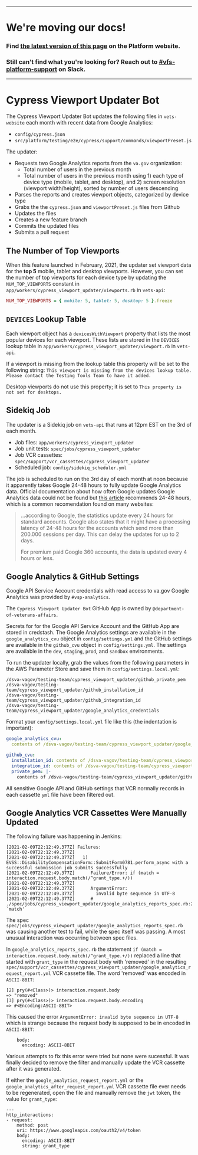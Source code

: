 ----
# We're moving our docs! 
### Find [the latest version of this page](https://depo-platform-documentation.scrollhelp.site/developer-docs/Cypress-Viewport-Updater-Bot.1870069796.html) on the Platform website.
### Still can't find what you're looking for? Reach out to [#vfs-platform-support](https://dsva.slack.com/archives/CBU0KDSB1) on Slack.

----
# Cypress Viewport Updater Bot

The Cypress Viewport Updater Bot updates the following files in `vets-website` each month with recent data from Google Analytics:

- `config/cypress.json`
- `src/platform/testing/e2e/cypress/support/commands/viewportPreset.js`

The updater:

- Requests two Google Analytics reports from the `va.gov` organization:
  - Total number of users in the previous month
  - Total number of users in the previous month using 1) each type of device type (mobile, tablet, and desktop), and 2) screen resolution (viewport width/height), sorted by number of users descending
- Parses the reports and creates viewport objects, categorized by device type
- Grabs the the `cypress.json` and `viewportPreset.js` files from Github
- Updates the files
- Creates a new feature branch
- Commits the updated files
- Submits a pull request

## The Number of Top Viewports

When this feature launched in February, 2021, the updater set viewport data for the **top 5** mobile, tablet and desktop viewports. However, you can set the number of top viewports for each device type by updating the `NUM_TOP_VIEWPORTS` constant in `app/workers/cypress_viewport_updater/viewports.rb` in `vets-api`:

```ruby
NUM_TOP_VIEWPORTS = { mobile: 5, tablet: 5, desktop: 5 }.freeze
```

## `DEVICES` Lookup Table

Each viewport object has a `devicesWithViewport` property that lists the most popular devices for each viewport. These lists are stored in the `DEVICES` lookup table in `app/workers/cypress_viewport_updater/viewport.rb` in `vets-api`.

If a viewport is missing from the lookup table this property will be set to the following string: `This viewport is missing from the devices lookup table. Please contact the Testing Tools Team to have it added.`

Desktop viewports do not use this property; it is set to `This property is not set for desktops.`

## Sidekiq Job

The updater is a Sidekiq job on `vets-api` that runs at 12pm EST on the 3rd of each month.

- Job files: `app/workers/cypress_viewport_updater`
- Job unit tests: `spec/jobs/cypress_viewport_updater`
- Job VCR cassettes: `spec/support/vcr_cassettes/cypress_viewport_updater`
- Scheduled job: `config/sidekiq_scheduler.yml`

The job is scheduled to run on the 3rd day of each month at noon because it apparently takes Google 24-48 hours to fully update Google Analytics data. Official documentation about how often Google updates Google Analytics data could not be found but [this article](#https://www.ecommercetribune.com/marketing/analytics-data/how-often-does-google-analytics-update/) recommends 24-48 hours, which is a common recomendation found on many websites:

> …according to Google, the statistics update every 24 hours for standard accounts. Google also states that it might have a processing latency of 24-48 hours for the accounts which send more than 200.000 sessions per day. This can delay the updates for up to 2 days.
>
> For premium paid Google 360 accounts, the data is updated every 4 hours or less.

## Google Analytics & GitHub Settings

Google API Service Account credentials with read access to va.gov Google Analytics was provided by `#vsp-analytics`.

The `Cypress Viewport Updater Bot` GitHub App is owned by `@department-of-veterans-affairs`.

Secrets for for the Google API Service Account and the GitHub App are stored in credstash. The Google Analytics settings are available in the `google_analytics_cvu` object in `config/settings.yml` and the GitHub settings are available in the `github_cvu` object in `config/settings.yml`. The settings are available in the `dev`, `staging`, `prod`, and `sandbox` environments.

To run the updater locally, grab the values from the following parameters in the AWS Parameter Store and save them in `config/settings.local.yml`:
```
/dsva-vagov/testing-team/cypress_viewport_updater/github_private_pem
/dsva-vagov/testing-team/cypress_viewport_updater/github_installation_id
/dsva-vagov/testing-team/cypress_viewport_updater/github_integration_id
/dsva-vagov/testing-team/cypress_viewport_updater/google_analytics_credentials
```

Format your `config/settings.local.yml` file like this (the indentation is important):

```yaml
google_analytics_cvu:
  contents of /dsva-vagov/testing-team/cypress_viewport_updater/google_analytics_credentials goes here

github_cvu:
  installation_id: contents of /dsva-vagov/testing-team/cypress_viewport_updater/github_installation_id goes here
  integration_id: contents of /dsva-vagov/testing-team/cypress_viewport_updater/github_integration_id goes here
  private_pem: |-
    contents of /dsva-vagov/testing-team/cypress_viewport_updater/github_private_pem goes here
```

All sensitive Google API and GitHub settings that VCR normally records in each cassette `yml` file have been filtered out.

## Google Analytics VCR Cassettes Were Manually Updated
The following failure was happening in Jenkins:
```
[2021-02-09T22:12:49.377Z] Failures:
[2021-02-09T22:12:49.377Z] 
[2021-02-09T22:12:49.377Z]   1) EVSS::DisabilityCompensationForm::SubmitForm0781.perform_async with a successful submission job submits successfully
[2021-02-09T22:12:49.377Z]      Failure/Error: if (match = interaction.request.body.match(/^grant_type.+/))
[2021-02-09T22:12:49.377Z] 
[2021-02-09T22:12:49.377Z]      ArgumentError:
[2021-02-09T22:12:49.377Z]        invalid byte sequence in UTF-8
[2021-02-09T22:12:49.377Z]      # ./spec/jobs/cypress_viewport_updater/google_analytics_reports_spec.rb:20:in `match'
```

The spec `spec/jobs/cypress_viewport_updater/google_analytics_reports_spec.rb` was causing another test to fail, while the spec itself was passing. A most unusual interaction was occurring between spec files.

In `google_analytics_reports_spec.rb` the statement `if (match = interaction.request.body.match(/^grant_type.+/))` replaced a line that started with `grant_type` in the request body with 'removed' in the resulting `spec/support/vcr_cassettes/cypress_viewport_updater/google_analytics_request_report.yml` VCR cassette file. The word 'removed' was encoded in `ASCII-8BIT`:

```
[2] pry(#<Class>)> interaction.request.body
=> "removed"
[3] pry(#<Class>)> interaction.request.body.encoding
=> #<Encoding:ASCII-8BIT>
```

This caused the error `ArgumentError: invalid byte sequence in UTF-8` which is strange because the request body is supposed to be in encoded in `ASCII-8BIT`:

```
    body:
      encoding: ASCII-8BIT
```

Various attempts to fix this error were tried but none were sucessful. It was finally decided to remove the filter and manually update the VCR cassette after it was generated.

If either the `google_analytics_request_report.yml` or the `google_analytics_after_request_report.yml` VCR cassette file ever needs to be regenerated, open the file and manually remove the `jwt` token, the value for `grant_type`:

```
---
http_interactions:
- request:
    method: post
    uri: https://www.googleapis.com/oauth2/v4/token
    body:
      encoding: ASCII-8BIT
      string: grant_type
```
